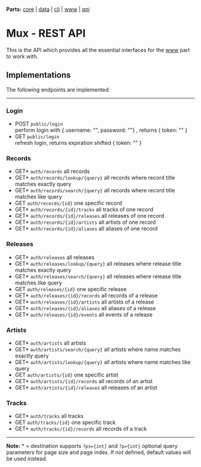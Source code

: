 **Parts:** [core](https://github.com/tobiaswuerth/mux-core) | [data](https://github.com/tobiaswuerth/mux-data) | [cli](https://github.com/tobiaswuerth/mux-cli) | [www](https://github.com/tobiaswuerth/mux-www) | *[api](https://github.com/tobiaswuerth/mux-api)*

# Mux - REST API

This is the API which provides all the essential interfaces for the [www](https://github.com/tobiaswuerth/mux-www) part to work with.

## Implementations

The following endpoints are implemented:

-----

### Login
* POST 	`public/login`					
perform login with { username: "", password: ""} , returns { token: "" }
* GET 	`public/login`				
refresh login, returns expiration shifted { token: "" }

### Records
* GET*	`auth/records`
all records
* GET*	`auth/records/lookup/{query}`
all records where record title matches exactly query
* GET*	`auth/records/search/{query}`
all records where record title matches like query
* GET		`auth/records/{id}`
one specific record 
* GET*	`auth/records/{id}/tracks`
all tracks of one record
* GET*	`auth/records/{id}/releases`
all releases of one record
* GET*	`auth/records/{id}/artists`
all artists of one record
* GET*	`auth/records/{id}/aliases`
all aliases of one record

### Releases
* GET*	`auth/releases`
all releases
* GET*	`auth/releases/lookup/{query}`
all releases where release title matches exactly query
* GET*	`auth/releases/search/{query}`
all releases where release title matches like query
* GET		`auth/releases/{id}`
one specific release
* GET*	`auth/releases/{id}/records`
all records of a release
* GET*	`auth/releases/{id}/artists`
all artists of a release
* GET*	`auth/releases/{id}/aliases`
all aliases of a release
* GET*	`auth/releases/{id}/events`
all events of a release

### Artists
* GET*	`auth/artists`
all artists
* GET*	`auth/artists/search/{query}`
all artists where name matches exactly query
* GET*	`auth/artists/lookup/{query}`
all artists where name matches like query 
* GET		`auth/artists/{id}`
one specific artist
* GET*	`auth/artists/{id}/records`
all records of an artist
* GET*	`auth/artists/{id}/releases`
all releases of an artist

### Tracks
* GET*	`auth/tracks`
all tracks
* GET		`auth/tracks/{id}`
one specific track
* GET*	`auth/tracks/{id}/records`
all records of a track

-----

**Note:**
\* = destination supports `?ps={int}` and `?p={int}` optional query parameters for page size and page index. If not defined, default values will be used instead.
